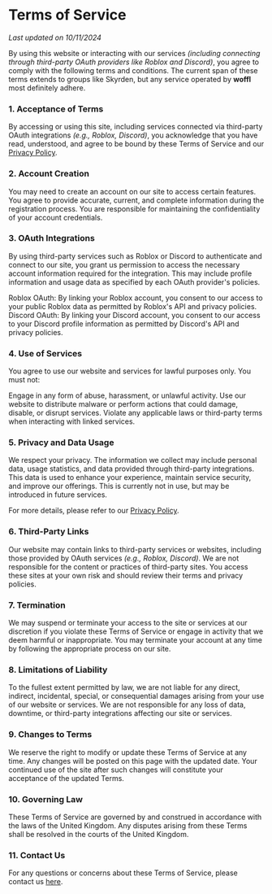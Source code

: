 # Terms of Service
<i>Last updated on 10/11/2024</i>

By using this website or interacting with our services *(including connecting through third-party OAuth providers like Roblox and Discord)*, you agree to comply with the following terms and conditions. The current span of these terms extends to groups like Skyrden, but any service operated by <b>woffl</b> most definitely adhere.

### 1. Acceptance of Terms
By accessing or using this site, including services connected via third-party OAuth integrations *(e.g., Roblox, Discord)*, you acknowledge that you have read, understood, and agree to be bound by these Terms of Service and our [Privacy Policy](privacy).

### 2. Account Creation
You may need to create an account on our site to access certain features. You agree to provide accurate, current, and complete information during the registration process. You are responsible for maintaining the confidentiality of your account credentials.

### 3. OAuth Integrations
By using third-party services such as Roblox or Discord to authenticate and connect to our site, you grant us permission to access the necessary account information required for the integration. This may include profile information and usage data as specified by each OAuth provider's policies.

Roblox OAuth: By linking your Roblox account, you consent to our access to your public Roblox data as permitted by Roblox's API and privacy policies.
Discord OAuth: By linking your Discord account, you consent to our access to your Discord profile information as permitted by Discord's API and privacy policies.

### 4. Use of Services
You agree to use our website and services for lawful purposes only. You must not:

Engage in any form of abuse, harassment, or unlawful activity.
Use our website to distribute malware or perform actions that could damage, disable, or disrupt services.
Violate any applicable laws or third-party terms when interacting with linked services.

### 5. Privacy and Data Usage
We respect your privacy. The information we collect may include personal data, usage statistics, and data provided through third-party integrations. This data is used to enhance your experience, maintain service security, and improve our offerings. This is currently not in use, but may be introduced in future services.

For more details, please refer to our [Privacy Policy](privacy).

### 6. Third-Party Links
Our website may contain links to third-party services or websites, including those provided by OAuth services *(e.g., Roblox, Discord)*. We are not responsible for the content or practices of third-party sites. You access these sites at your own risk and should review their terms and privacy policies.

### 7. Termination
We may suspend or terminate your access to the site or services at our discretion if you violate these Terms of Service or engage in activity that we deem harmful or inappropriate. You may terminate your account at any time by following the appropriate process on our site.

### 8. Limitations of Liability
To the fullest extent permitted by law, we are not liable for any direct, indirect, incidental, special, or consequential damages arising from your use of our website or services. We are not responsible for any loss of data, downtime, or third-party integrations affecting our site or services.

### 9. Changes to Terms
We reserve the right to modify or update these Terms of Service at any time. Any changes will be posted on this page with the updated date. Your continued use of the site after such changes will constitute your acceptance of the updated Terms.

### 10. Governing Law
These Terms of Service are governed by and construed in accordance with the laws of the United Kingdom. Any disputes arising from these Terms shall be resolved in the courts of the United Kingdom.

### 11. Contact Us
For any questions or concerns about these Terms of Service, please contact us [here](contact).
